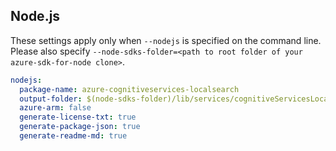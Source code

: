 ## Node.js

These settings apply only when `--nodejs` is specified on the command line.
Please also specify `--node-sdks-folder=<path to root folder of your azure-sdk-for-node clone>`.

``` yaml $(nodejs)
nodejs:
  package-name: azure-cognitiveservices-localsearch
  output-folder: $(node-sdks-folder)/lib/services/cognitiveServicesLocalSearch
  azure-arm: false
  generate-license-txt: true
  generate-package-json: true
  generate-readme-md: true
```
